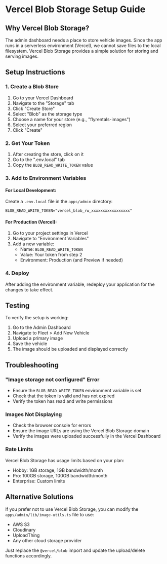 # Vercel Blob Storage Setup Guide

## Why Vercel Blob Storage?

The admin dashboard needs a place to store vehicle images. Since the app runs in a serverless environment (Vercel), we cannot save files to the local filesystem. Vercel Blob Storage provides a simple solution for storing and serving images.

## Setup Instructions

### 1. Create a Blob Store

1. Go to your Vercel Dashboard
2. Navigate to the "Storage" tab
3. Click "Create Store"
4. Select "Blob" as the storage type
5. Choose a name for your store (e.g., "flyrentals-images")
6. Select your preferred region
7. Click "Create"

### 2. Get Your Token

1. After creating the store, click on it
2. Go to the ".env.local" tab
3. Copy the `BLOB_READ_WRITE_TOKEN` value

### 3. Add to Environment Variables

#### For Local Development:
Create a `.env.local` file in the `apps/admin` directory:
```env
BLOB_READ_WRITE_TOKEN="vercel_blob_rw_xxxxxxxxxxxxxxxxx"
```

#### For Production (Vercel):
1. Go to your project settings in Vercel
2. Navigate to "Environment Variables"
3. Add a new variable:
   - Name: `BLOB_READ_WRITE_TOKEN`
   - Value: Your token from step 2
   - Environment: Production (and Preview if needed)

### 4. Deploy

After adding the environment variable, redeploy your application for the changes to take effect.

## Testing

To verify the setup is working:
1. Go to the Admin Dashboard
2. Navigate to Fleet > Add New Vehicle
3. Upload a primary image
4. Save the vehicle
5. The image should be uploaded and displayed correctly

## Troubleshooting

### "Image storage not configured" Error
- Ensure the `BLOB_READ_WRITE_TOKEN` environment variable is set
- Check that the token is valid and has not expired
- Verify the token has read and write permissions

### Images Not Displaying
- Check the browser console for errors
- Ensure the image URLs are using the Vercel Blob Storage domain
- Verify the images were uploaded successfully in the Vercel Dashboard

### Rate Limits
Vercel Blob Storage has usage limits based on your plan:
- Hobby: 1GB storage, 1GB bandwidth/month
- Pro: 100GB storage, 100GB bandwidth/month
- Enterprise: Custom limits

## Alternative Solutions

If you prefer not to use Vercel Blob Storage, you can modify the `apps/admin/lib/image-utils.ts` file to use:
- AWS S3
- Cloudinary
- UploadThing
- Any other cloud storage provider

Just replace the `@vercel/blob` import and update the upload/delete functions accordingly.
